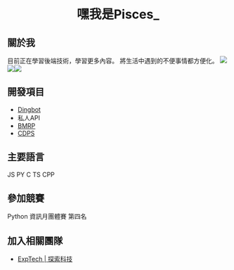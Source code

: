 <h1 align="center">嘿我是Pisces_</h1>  

## 關於我
目前正在學習後端技術，學習更多內容。
將生活中遇到的不便事情都方便化。
![](https://github-profile-summary-cards.vercel.app/api/cards/profile-details?username=PiscesXD&theme=2077)  
![](http://github-profile-summary-cards.vercel.app/api/cards/repos-per-language?username=PiscesXD&theme=2077)![](https://github-profile-summary-cards.vercel.app/api/cards/most-commit-language?username=PiscesXD&theme=2077)
## 開發項目
* [Dingbot](https://discord.gg/dingbot-zhi-yuan-zong-he-tao-lun-qun-746055685594284061)
* 私人API
* [BMRP](https://github.com/ExpTechTW)
* [CDPS](https://github.com/ExpTechTW/CDPS)
## 主要語言
JS PY C TS CPP
## 參加競賽
Python 資訊月團體賽 第四名
## 加入相關團隊
* [ExpTech | 探索科技](https://github.com/ExpTechTW)
